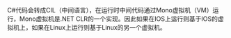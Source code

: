 C#代码会转成CIL（中间语言），在运行时中间代码通过Mono虚拟机（VM）运行，Mono虚拟机是.NET CLR的一个实现。因此如果在IOS上运行则基于IOS的虚拟机上，如果在Linux上运行则基于Linux的另一个虚拟机。